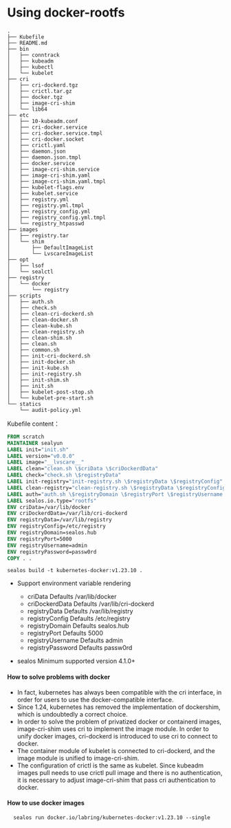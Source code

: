 # Using docker-rootfs

```
.
├── Kubefile
├── README.md
├── bin
│   ├── conntrack
│   ├── kubeadm
│   ├── kubectl
│   └── kubelet
├── cri
│   ├── cri-dockerd.tgz
│   ├── crictl.tar.gz
│   ├── docker.tgz
│   ├── image-cri-shim
│   └── lib64
├── etc
│   ├── 10-kubeadm.conf
│   ├── cri-docker.service
│   ├── cri-docker.service.tmpl
│   ├── cri-docker.socket
│   ├── crictl.yaml
│   ├── daemon.json
│   ├── daemon.json.tmpl
│   ├── docker.service
│   ├── image-cri-shim.service
│   ├── image-cri-shim.yaml
│   ├── image-cri-shim.yaml.tmpl
│   ├── kubelet-flags.env
│   ├── kubelet.service
│   ├── registry.yml
│   ├── registry.yml.tmpl
│   ├── registry_config.yml
│   ├── registry_config.yml.tmpl
│   └── registry_htpasswd
├── images
│   ├── registry.tar
│   └── shim
│       ├── DefaultImageList
│       └── LvscareImageList
├── opt
│   ├── lsof
│   └── sealctl
├── registry
│   └── docker
│       └── registry
├── scripts
│   ├── auth.sh
│   ├── check.sh
│   ├── clean-cri-dockerd.sh
│   ├── clean-docker.sh
│   ├── clean-kube.sh
│   ├── clean-registry.sh
│   ├── clean-shim.sh
│   ├── clean.sh
│   ├── common.sh
│   ├── init-cri-dockerd.sh
│   ├── init-docker.sh
│   ├── init-kube.sh
│   ├── init-registry.sh
│   ├── init-shim.sh
│   ├── init.sh
│   ├── kubelet-post-stop.sh
│   └── kubelet-pre-start.sh
└── statics
    └── audit-policy.yml

```

Kubefile content：

```dockerfile
FROM scratch
MAINTAINER sealyun
LABEL init="init.sh"
LABEL version="v0.0.0"
LABEL image="__lvscare__"
LABEL clean="clean.sh \$criData \$criDockerdData"
LABEL check="check.sh \$registryData"
LABEL init-registry="init-registry.sh \$registryData \$registryConfig"
LABEL clean-registry="clean-registry.sh \$registryData \$registryConfig"
LABEL auth="auth.sh \$registryDomain \$registryPort \$registryUsername \$registryPassword"
LABEL sealos.io.type="rootfs"
ENV criData=/var/lib/docker
ENV criDockerdData=/var/lib/cri-dockerd
ENV registryData=/var/lib/registry
ENV registryConfig=/etc/registry
ENV registryDomain=sealos.hub
ENV registryPort=5000
ENV registryUsername=admin
ENV registryPassword=passw0rd
COPY . .
```

`sealos build -t kubernetes-docker:v1.23.10 .` 

- Support environment variable rendering
  - criData Defaults  /var/lib/docker
  - criDockerdData Defaults /var/lib/cri-dockerd
  - registryData Defaults  /var/lib/registry
  - registryConfig Defaults /etc/registry
  - registryDomain Defaults sealos.hub
  - registryPort Defaults 5000
  - registryUsername Defaults admin
  - registryPassword Defaults passw0rd

- sealos Minimum supported version 4.1.0+

#### How to solve problems with docker

- In fact, kubernetes has always been compatible with the cri interface, in order for users to use the docker-compatible interface.
- Since 1.24, kubernetes has removed the implementation of dockershim, which is undoubtedly a correct choice.
- In order to solve the problem of privatized docker or containerd images, image-cri-shim uses cri to implement the image module. In order to unify docker images, cri-dockerd is introduced to use cri to connect to docker.
- The container module of kubelet is connected to cri-dockerd, and the image module is unified to image-cri-shim.
- The configuration of crictl is the same as kubelet. Since kubeadm images pull needs to use crictl pull image and there is no authentication, it is necessary to adjust image-cri-shim that pass cri authentication to docker.

#### How to use docker images

```shell
  sealos run docker.io/labring/kubernetes-docker:v1.23.10 --single
```
